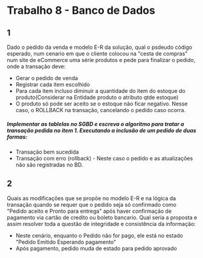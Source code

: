 # Trabalho 8 - Banco de Dados

## 1

Dado o pedido da venda e modelo E-R da solução, qual o psdeudo código esperado, num cenario em que o cliente colocou na "cesta de compras" num site de eCommerce uma série produtos e pede para finalizar o pedido, onde a transação deve:

- Gerar o pedido de venda
- Registrar cada item escolhido
- Para cada item incluso diminuir a quantidade do item do estoque do produto(Considerar na Entidade produto o atributo qtde estoque)
- O produto só pode ser aceito se o estoque não ficar negativo. Nesse caso, o ROLLBACK na transação, cancelando o pedido caso ocorra.

##### Implementar as tablelas no SGBD e escreva o algoritmo para tratar a transação pedida no item 1. Executando a inclusão de um pedido de duas formas:

- Transação bem sucedida
- Transação com erro (rollback) - Neste caso o pedido e as atualizações não são registradas no BD.

## 2

Quais as modificações que se propõe no modelo E-R e na lógica da transação quando se requer que o pedido seja só confirmado como "Pedido aceito e Pronto para entrega" após haver confirmação de pagamento via cartão de credito ou boleto bancario. Qual seria a proposta e assim resolver toda a questão de integridade e consistência da informação:

- Neste cenário, enquanto o Pedido não for pago, ele está no estado "Pedido Emitido Esperando pagamento"
- Após pagamento, pedido muda de estado para pedido aprovado
